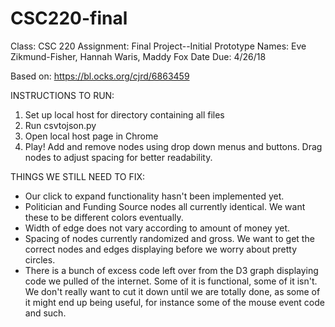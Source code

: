 # CSC220-final

Class: CSC 220
Assignment: Final Project--Initial Prototype
Names: Eve Zikmund-Fisher, Hannah Waris, Maddy Fox
Date Due: 4/26/18

Based on: https://bl.ocks.org/cjrd/6863459

INSTRUCTIONS TO RUN:
1) Set up local host for directory containing all files
2) Run csvtojson.py
3) Open local host page in Chrome
4) Play! Add and remove nodes using drop down menus and buttons. Drag nodes to adjust spacing for better readability.

THINGS WE STILL NEED TO FIX:
- Our click to expand functionality hasn't been implemented yet.
- Politician and Funding Source nodes all currently identical. We want these to be different colors eventually.
- Width of edge does not vary according to amount of money yet.
- Spacing of nodes currently randomized and gross. We want to get the correct nodes and edges displaying before we worry about pretty circles.
- There is a bunch of excess code left over from the D3 graph displaying code we pulled of the internet. Some of it is functional, some of it isn't. We don't really want to cut it down until we are totally done, as some of it might end up being useful, for instance some of the mouse event code and such.
